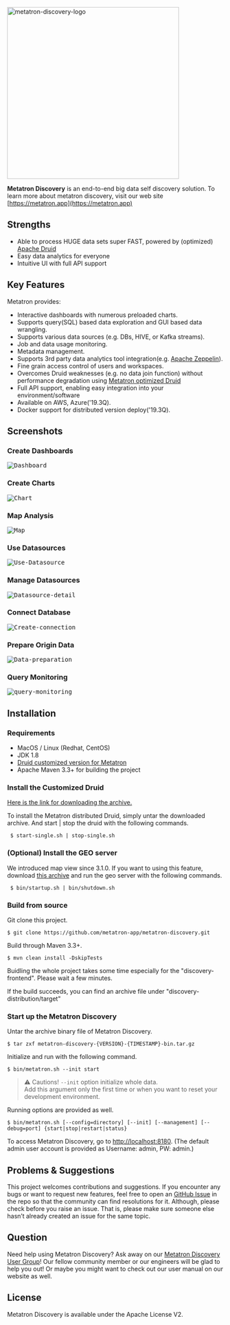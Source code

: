 <img title="logo-metatron" src="https://user-images.githubusercontent.com/6300003/44013820-f7647c96-9f02-11e8-8066-1c97f8b1662c.png" alt="metatron-discovery-logo" width="400px">

**Metatron Discovery** is an end-to-end big data self discovery solution.
To learn more about metatron discovery, visit our web site [https://metatron.app](https://metatron.app)

Strengths
------------------
- Able to process HUGE data sets super FAST, powered by (optimized) [Apache Druid](http://druid.io/)
- Easy data analytics for everyone
- Intuitive UI with full API support

Key Features
------------------

Metatron provides:
- Interactive dashboards with numerous preloaded charts.
- Supports query(SQL) based data exploration and GUI based data wrangling.
- Supports various data sources (e.g. DBs, HIVE, or Kafka streams).
- Job and data usage monitoring.
- Metadata management.
- Supports 3rd party data analytics tool integration(e.g. [Apache Zeppelin](https://zeppelin.apache.org/)).
- Fine grain access control of users and workspaces.
- Overcomes Druid weaknesses (e.g. no data join function) without performance degradation using [Metatron optimized Druid](https://metatron.app/index.php/2018/06/15/skt-druid-features/)
- Full API support, enabling easy integration into your environment/software
- Available on AWS, Azure('19.3Q).
- Docker support for distributed version deploy('19.3Q).

Screenshots
------------------
### Create Dashboards
<kbd><img title="Dashboard" src="https://user-images.githubusercontent.com/6300003/44020367-a32bf09a-9f1c-11e8-9915-f62a789b3d07.png"></kbd><br />

### Create Charts
<kbd><img title="Chart" src="https://user-images.githubusercontent.com/6300003/44201180-98bb4e80-a183-11e8-81da-54dd59d14330.png"></kbd><br />

### Map Analysis
<kbd><img title="Map" src="https://metatron.app/wp-content/uploads/2018/10/map.png"></kbd><br />

### Use Datasources
<kbd><img title="Use-Datasource" src="https://user-images.githubusercontent.com/6300003/44200744-51808e00-a182-11e8-8fc6-d30d56b4ab26.png"></kbd><br />

### Manage Datasources
<kbd><img title="Datasource-detail" src="https://user-images.githubusercontent.com/6300003/44200028-95729380-a180-11e8-95fb-070d7ed0d260.png"></kbd><br />

### Connect Database
<kbd><img title="Create-connection" src="https://user-images.githubusercontent.com/6300003/44200666-1bdba500-a182-11e8-8b2b-43dfdfe30bf4.png"></kbd><br />

### Prepare Origin Data
<kbd><img title="Data-preparation" src="https://user-images.githubusercontent.com/6300003/44019798-d02e8348-9f1a-11e8-958e-4e95802bd5de.png"></kbd><br />

### Query Monitoring
<kbd><img title="query-monitoring" src="https://metatron.app/wp-content/uploads/2018/10/screencapture-discovery-metatron-app-app-v2-management-monitoring-statistics-2018-10-29-15_38_15-1.png"><br /></kbd>

Installation
----------------------------
### Requirements
- MacOS / Linux (Redhat, CentOS)
- JDK 1.8
- [Druid customized version for Metatron](https://sktmetatronkrsouthshared.blob.core.windows.net/metatron-public/discovery-dist/latest/druid-0.9.1-latest-hadoop-2.7.3-bin.tar.gz)
- Apache Maven 3.3+ for building the project

### Install the Customized Druid
[Here is the link for downloading the archive.](https://sktmetatronkrsouthshared.blob.core.windows.net/metatron-public/discovery-dist/latest/druid-0.9.1-latest-hadoop-2.7.3-bin.tar.gz)

To install the Metatron distributed Druid, simply untar the downloaded archive. And start | stop the druid with the following commands.
<pre><code> $ start-single.sh | stop-single.sh </code></pre>

### (Optional) Install the GEO server
We introduced map view since 3.1.0.
If you want to using this feature, download [this archive](https://sktmetatronkrsouthshared.blob.core.windows.net/metatron-public/discovery-dist/latest/geoserver-metatron-latest.tar.gz) and run the geo server with the following commands.
<pre><code> $ bin/startup.sh | bin/shutdown.sh </code></pre>

### Build from source
Git clone this project.
<pre><code>$ git clone https://github.com/metatron-app/metatron-discovery.git</code></pre>
Build through Maven 3.3+.
<pre><code>$ mvn clean install -DskipTests</code></pre>
Buidling the whole project takes some time especially for the "discovery-frontend". Please wait a few minutes.

If the build succeeds, you can find an archive file under "discovery-distribution/target"

### Start up the Metatron Discovery
Untar the archive binary file of Metatron Discovery.
<pre><code>$ tar zxf metatron-discovery-{VERSION}-{TIMESTAMP}-bin.tar.gz</code></pre>
Initialize and run with the following command.
<pre><code>$ bin/metatron.sh --init start</code></pre>
> :warning: Cautions! `--init` option initialize whole data.  
> Add this argument only the first time or when you want to reset your development environment.

Running options are provided as well.
<pre><code>$ bin/metatron.sh [--config=directory] [--init] [--management] [--debug=port] {start|stop|restart|status}</code></pre>
To access Metatron Discovery, go to [http://localhost:8180](http://localhost:8180). (The default admin user account is provided as Username: admin, PW: admin.)


Problems & Suggestions
----------------------------
This project welcomes contributions and suggestions. If you encounter any bugs or want to request new features, feel free to open an [GitHub Issue](https://github.com/metatron-app/metatron-discovery/issues) in the repo so that the community can find resolutions for it. Although, please check before you raise an issue. That is, please make sure someone else hasn’t already created an issue for the same topic.

Question
----------------------------
Need help using Metatron Discovery? Ask away on our [Metatron Discovery User Group](https://groups.google.com/forum/#!forum/metatron-discovery)! Our fellow community member or our engineers will be glad to help you out! Or maybe you might want to check out our user manual on our website as well.

License
----------------------------
Metatron Discovery is available under the Apache License V2.
